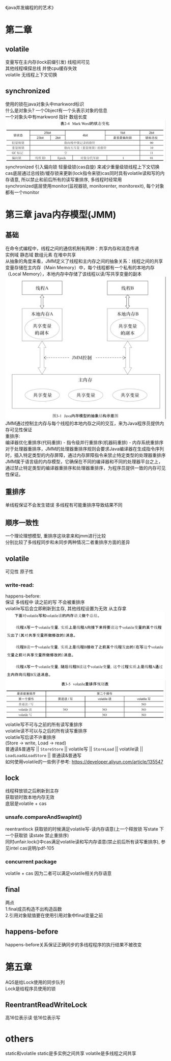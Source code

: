 《java并发编程的的艺术》
# 第二章
## volatile
变量写在主内存(lock前缀引发) 线程间可见  
其他线程嗅探总线 并使cpu缓存失效  
volatile 无线程上下文切换  
## synchronized  
使用的锁在java对象头中markword标识    
什么是对象头? 一个Object有一个头表示对象的信息    
一个对象头中有markword 指针 数组长度   
![](src/main/resources/markword.png)  
synchronized 引入偏向锁 轻量级锁(cas自旋) 来减少重量级锁线程上下文切换  
cas底层通过总线锁/缓存锁来更新(lock指令来锁)cas同时具有volatile读和写的内存语意, 所以禁止和前后所有的读写重排序, 多线程时经常用   
synchronized底层使用monitor(监视器锁, monitorenter, monitorexit), 每个对象都有一个monitor  
# 第三章 java内存模型(JMM)
## 基础
在命令式编程中，线程之间的通信机制有两种：共享内存和消息传递  
实例域 静态域 数组元素 在堆中共享  
从抽象的角度来看，JMM定义了线程和主内存之间的抽象关系：线程之间的共享变量存储在主内存（Main Memory）中，每个线程都有一个私有的本地内存（Local Memory），本地内存中存储了该线程以读/写共享变量的副本  
![](src/main/resources/JMM.png)  
JMM通过控制主内存与每个线程的本地内存之间的交互，来为Java程序员提供内存可见性保证  
重排序:  
编译器优化重排序(代码重排) - 指令级并行重排序(机器码重排) - 内存系统重排序  
对于处理器重排序，JMM的处理器重排序规则会要求Java编译器在生成指令序列时，插入特定类型的内存屏障，通过内存屏障指令来禁止特定类型的处理器重排序  
JMM属于语言级的内存模型，它确保在不同的编译器和不同的处理器平台之上，通过禁止特定类型的编译器重排序和处理器重排序，为程序员提供一致的内存可见性保证。  
## 重排序  
单线程保证不会发生错误 多线程有可能重排序导致结果不同  
## 顺序一致性  
一个理论理想模型, 重排序这块拿来和jmm进行比较    
分别比较了多线程同步和未同步两种情况二者重排序方面的差异  
## volatile  
可见性 原子性  
### write-read:  
happens-before:  
保证 多线程中 读之前的写 不会被重排序  
volatile写后会立即刷新到主存, 其他线程设置为无效 从主存拿  
![](src/main/resources/volatile-write-read.png)  
![](src/main/resources/volatile-rules.png)  
volatile写不可与之前的所有读写重排序  
volatile读不可以与之后的所有读写重排序  
volatile写后读不许重排序  
(Store -> write, Load -> read)  
普通读&普通写 || `StoreStore` || volatile写 || `StoreLoad` || volatile读 || `LoadLoad&LoadStore` || 普通读&普通写  
如何使用volatile的一些例子参考: https://developer.aliyun.com/article/135547  
## lock
线程释放锁之后刷新到主存  
获取锁时致本地内存无效  
底层是volatile + cas
### unsafe.compareAndSwapInt()  
reentrantlock 获取锁的时候满足volatile写-读内存语意(上一个释放锁 写state 下一个获取锁 读state 禁止重排序)  
同时unfair.lock()中cas满足volatile读和写内存语意(禁止前后所有读写重排序), 参见intel cas说明/pdf-105  
### concurrent package  
volatile + cas 因为二者可以满足volatile相关内存语意  
## final
两点  
1.final成员构造不出构造函数  
2.引用对象赋值要在使用引用对象中final变量之前  
## happens-before  
happens-before关系保证正确同步的多线程程序的执行结果不被改变
# 第五章
AQS是给Lock使用的同步队列  
Lock是给程序员使用的锁  
## ReentrantReadWriteLock
高16位表示读 低16位表示写

# others
static和volatile
static是多实例之间共享
volatile是多线程之间共享